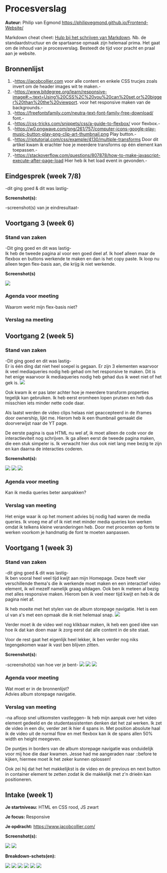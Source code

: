 # Procesverslag
**Auteur:** Philip van Egmond
https://philipvegmond.github.io/Frontend-Website/

Markdown cheat cheet: [Hulp bij het schrijven van Markdown](https://github.com/adam-p/markdown-here/wiki/Markdown-Cheatsheet). Nb. de standaardstructuur en de spartaanse opmaak zijn helemaal prima. Het gaat om de inhoud van je procesverslag. Besteedt de tijd voor pracht en praal aan je website.



## Bronnenlijst
1. -https://jacobcollier.com voor alle content en enkele CSS trucjes zoals invert om de header images wit te maken.-
2. -https://www.bitdegree.org/learn/responsive-image#:~:text=Using%20CSS%2C%20you%20can%20set,or%20bigger%20than%20the%20viewport. voor het responsive maken van de backgrounds.-
3. -https://freefontsfamily.com/neutra-text-font-family-free-download/ font.-
4. -https://css-tricks.com/snippets/css/a-guide-to-flexbox/ voor flexbox.-
5. -https://w0.pngwave.com/png/261/757/computer-icons-google-play-music-button-play-png-clip-art-thumbnail.png Play button.-
6. -https://riptutorial.com/css/example/4130/multiple-transforms Door dit artikel kwam ik erachter hoe je meerdere transforms op één element kan toepassen.-
7. -https://stackoverflow.com/questions/807878/how-to-make-javascript-execute-after-page-load Hier heb ik het load event in gevonden.-



## Eindgesprek (week 7/8)

-dit ging goed & dit was lastig-

**Screenshot(s):**

-screenshot(s) van je eindresultaat-



## Voortgang 3 (week 6)

### Stand van zaken

-Dit ging goed en dit was lastig- <br>
Ik heb de tweede pagina al voor een goed deel af. Ik hoef alleen maar de flexbox en buttons werkende te maken en dan is het copy paste.
Ik loop nu alleen tegen flex-basis aan, die krijg ik niet werkende.


**Screenshot(s)**

![](images/voortgang3SSMobiel.png)


### Agenda voor meeting

Waarom werkt mijn flex-basis niet?


### Verslag na meeting





## Voortgang 2 (week 5)

### Stand van zaken

-Dit ging goed en dit was lastig- <br>
Er is één ding dat niet heel soepel is gegaan. 
Er zijn 3 elementen waarvoor ik veel mediaqueries nodig heb gehad om het responsive te maken.
Dit is het enige waarvoor ik mediaqueries nodig heb gehad dus ik weet niet of het gek is.
![](images/mediaqueries.png) 

Ook kwam ik er pas later achter hoe je meerdere transform properties tegelijk kan gebruiken.
Ik heb eerst eromheen lopen prutsen en heb dus misschien iets minder nette code daar.

Als laatst werden de video clips helaas niet geaccepteerd in de iframes door ownership, lijkt me.
Hierom heb ik een thumbnail gemaakt die doorverwijst naar de YT page.

De eerste pagina is qua HTML nu wel af, ik moet alleen de code voor de interactieviteit nog schrijven.
Ik ga alleen eerst de tweede pagina maken, die een stuk simpeler is.
Ik verwacht hier dus ook niet lang mee bezig te zijn en kan daarna de interacties coderen.


**Screenshot(s):**

![](images/voortgang2SSMobiel.png)
![](images/voortgang2SSPC1.png)
![](images/voortgang2SSPC2.png)


### Agenda voor meeting

Kan ik media queries beter aanpakken?


### Verslag van meeting

Het enige waar ik op het moment advies bij nodig had waren de media queries.
Ik vroeg me af of ik niet met minder media queries kon werken omdat ik telkens kleine veranderingen heb.
Door met procenten op fonts te werken voorkom je handmatig de font te moeten aanpassen.




## Voortgang 1 (week 3)

### Stand van zaken

-dit ging goed & dit was lastig- <br>
Ik ben vooral heel veel tijd kwijt aan mijn Homepage. 
Deze heeft vier verschillende thema's die ik werkende moet maken en een interactief video element, ik wil mezelf namelijk graag uitdagen.
Ook ben ik meteen al bezig met alles responsive maken. Hierom ben ik veel meer tijd kwijt en heb ik de pagina niet af.

Ik heb moeite met het stylen van de album storepage navigatie. Het is een ul van a's met een opmaak die ik niet helemaal snap.
![](images/albumNav.png)

Verder moet ik de video wel nog klikbaar maken, ik heb een goed idee van hoe ik dat kan doen maar ik zorg eerst dat alle content in de site staat.

Voor de rest gaat het eigenlijk heel lekker, ik ben verder nog niks tegengekomen waar ik vast ben blijven zitten.


**Screenshot(s):**

-screenshot(s) van hoe ver je bent-
![](images/voortgang1SSMobiel.png)
![](images/voortgang1SSPC1.png)
![](images/voortgang1SSPC2.png)

### Agenda voor meeting

Wat moet er in de bronnenlijst? <br>
Advies album storepage navigatie.


### Verslag van meeting

-na afloop snel uitkomsten vastleggen-
Ik heb mijn aanpak over het video element gedeeld en de studentassistenten denken dat het zal werken.
Ik zet de video in een div, verder zet ik hier 4 spans in. 
Met position absolute haal ik de video uit de normal flow en met flexbox kan ik de spans allen 50% width en height meegeven. 

De puntjes in borders van de album storepage navigatie was onduidelijk voor mij hoe die daar kwamen.
Jesse had me aangeraden naar ::before te kijken, hiermee moet ik het zeker kunnen oplossen!

Ook zei hij dat het het makkelijkst is de video en de previous en next button in container element te zetten zodat ik die makkelijk met z'n drieën kan positioneren.


## Intake (week 1)

**Je startniveau:** HTML en CSS rood, JS zwart

**Je focus:** Responsive

**Je opdracht:** https://www.jacobcollier.com/

**Screenshot(s):**

![](images/homepage.png) 
![](images/tour.png)

**Breakdown-schets(en):**

![](images/hPageBreakdown.png)
![](images/headerBreakdown.png)
![](images/section1Breakdown.png)
![](images/section2Breakdown.png)
![](images/section3Breakdown.png)
![](images/footerBreakdown.png)
